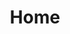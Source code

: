 ---
title: Home
layout: home
hero_image: "/assets/images/home/image.png" # You need to update this in CSS file
hero_title: "Learning to match, reconstruct, and understand the 3D world"
intro: "We are a research group specializing in computer vision, with a focus on problems that involve establishing correspondences between images or videos. We are a part of the <a href=\"https://www.imperial.ac.uk/electrical-engineering/research/intelligent-systems-and-networks/\">Intelligent Systems and Networks Group</a> at the <a href=\"https://www.imperial.ac.uk/electrical-engineering/\">Department of Electrical and Electronic Engineering</a> of Imperial College London."
more_info: "" 
more_info_image: ""
research_image: ""
research_text: ""
publications_image: ""
publications_text: ""
---